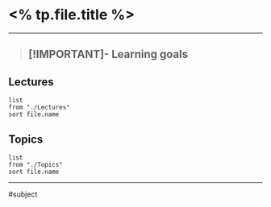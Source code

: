 # <% tp.file.title %>

---

> [!IMPORTANT]- Learning goals
> - 

## Lectures

``` dataview
list
from "./Lectures"
sort file.name
```

## Topics
``` dataview
list
from "./Topics"
sort file.name
```
---

#subject